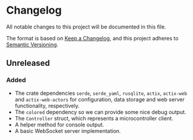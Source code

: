 # Changelog

All notable changes to this project will be documented in this file.

The format is based on [Keep a Changelog](https://keepachangelog.com/en/1.0.0/),
and this project adheres to [Semantic Versioning](https://semver.org/spec/v2.0.0.html).

<!--
    Add new changelog entries here.
    Each entry may be annotated with "Added", "Changed", "Removed", and "Fixed" titles.

    Example:

    ## [1.0.0] - May 16, 2022

    ### Added
    - New visual identity.

    ### Changed
    - Start using "changelog" over "change log" since it's the common usage.

    ### Removed
    - Section about "changelog" vs "CHANGELOG".

    ### Fixed
    - Fix typos in recent README changes.
    - Update outdated unreleased diff link.
-->

## Unreleased

### Added

- The crate dependencies `serde`, `serde_yaml`, `rusqlite`, `actix`, `actix-web` and `actix-web-actors` for configuration, data storage and web server functionality, respectively.
- The `colored` dependency so we can provide some nice debug output.
- The `Controller` struct, which represents a microcontroller client.
- A helper method for console output.
- A basic WebSocket server implementation.